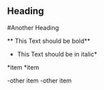 
## Heading
#Another Heading

** This Text should be bold**
* This Text should be in italic*

*item
*item

-other item
-other item
